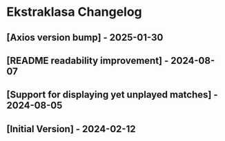 # Ekstraklasa Changelog

## [Axios version bump] - 2025-01-30

## [README readability improvement] - 2024-08-07

## [Support for displaying yet unplayed matches] - 2024-08-05

## [Initial Version] - 2024-02-12
